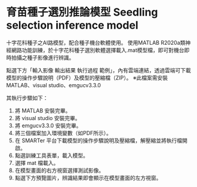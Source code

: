 # 育苗種子選別推論模型 Seedling selection inference model
十字花科種子之AI路模型，配合種子機台軟體使用。
使用MATLAB R2020a類神經網路功能訓練，於十字花科種子選別軟體選擇載入.mat模型檔，即可對機台即時拍攝之種子影像進行辨識。

點選下方「輸入影像 輸出結果 執行過程 範例」，內有雲端連結，透過雲端可下載模型的操作步驟說明（PDF）及模型的壓縮檔（ZIP）。
※此檔案需安裝 MATLAB、visual studio、emgucv3.3.0

其執行步驟如下：
1. 將 MATLAB 安裝完畢。
2. 將 visual studio 安裝完畢。
3. 將 emgucv3.3.0 安裝完畢。
4. 將三個檔案加入環境變數（如PDF所示）。
5. 在 SMARTer 平台下載模型的操作步驟說明及壓縮檔，解壓縮並將執行檔開啟。
6. 點選訓練工具表單，載入模型。
7. 選擇 mat 檔載入。
8. 在模型畫面的右方視窗選擇測試影像。
9. 點選下方預覽圖片，辨識結果即會顯示在模型畫面的左方視窗。